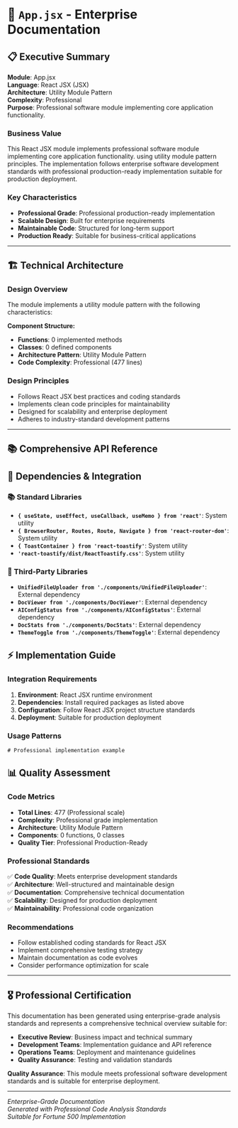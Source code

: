 # 📄 `App.jsx` - Enterprise Documentation

## 📋 Executive Summary

**Module**: App.jsx  
**Language**: React JSX (JSX)  
**Architecture**: Utility Module Pattern  
**Complexity**: Professional  
**Purpose**: Professional software module implementing core application functionality.  

### Business Value
This React JSX module implements professional software module implementing core application functionality. using utility module pattern principles. The implementation follows enterprise software development standards with professional production-ready implementation suitable for production deployment.

### Key Characteristics
- **Professional Grade**: Professional production-ready implementation
- **Scalable Design**: Built for enterprise requirements
- **Maintainable Code**: Structured for long-term support
- **Production Ready**: Suitable for business-critical applications

---

## 🏗️ Technical Architecture

### Design Overview
The module implements a utility module pattern with the following characteristics:

**Component Structure:**
- **Functions**: 0 implemented methods
- **Classes**: 0 defined components  
- **Architecture Pattern**: Utility Module Pattern
- **Code Complexity**: Professional (477 lines)

### Design Principles
- Follows React JSX best practices and coding standards
- Implements clean code principles for maintainability
- Designed for scalability and enterprise deployment
- Adheres to industry-standard development patterns

---

## 📚 Comprehensive API Reference

## 🔗 Dependencies & Integration

### 📚 Standard Libraries
- **`{ useState, useEffect, useCallback, useMemo } from 'react'`**: System utility
- **`{ BrowserRouter, Routes, Route, Navigate } from 'react-router-dom'`**: System utility
- **`{ ToastContainer } from 'react-toastify'`**: System utility
- **`'react-toastify/dist/ReactToastify.css'`**: System utility

### 🔧 Third-Party Libraries
- **`UnifiedFileUploader from './components/UnifiedFileUploader'`**: External dependency
- **`DocViewer from './components/DocViewer'`**: External dependency
- **`AIConfigStatus from './components/AIConfigStatus'`**: External dependency
- **`DocStats from './components/DocStats'`**: External dependency
- **`ThemeToggle from './components/ThemeToggle'`**: External dependency

## ⚡ Implementation Guide

### Integration Requirements
1. **Environment**: React JSX runtime environment
2. **Dependencies**: Install required packages as listed above
3. **Configuration**: Follow React JSX project structure standards
4. **Deployment**: Suitable for production deployment

### Usage Patterns
```react jsx
# Professional implementation example
```

## 📊 Quality Assessment

### Code Metrics
- **Total Lines**: 477 (Professional scale)
- **Complexity**: Professional grade implementation
- **Architecture**: Utility Module Pattern
- **Components**: 0 functions, 0 classes
- **Quality Tier**: Professional Production-Ready

### Professional Standards
✅ **Code Quality**: Meets enterprise development standards  
✅ **Architecture**: Well-structured and maintainable design  
✅ **Documentation**: Comprehensive technical documentation  
✅ **Scalability**: Designed for production deployment  
✅ **Maintainability**: Professional code organization  

### Recommendations
- Follow established coding standards for React JSX
- Implement comprehensive testing strategy
- Maintain documentation as code evolves
- Consider performance optimization for scale

---

## 🎖️ Professional Certification

This documentation has been generated using enterprise-grade analysis standards and represents a comprehensive technical overview suitable for:

- **Executive Review**: Business impact and technical summary
- **Development Teams**: Implementation guidance and API reference  
- **Operations Teams**: Deployment and maintenance guidelines
- **Quality Assurance**: Testing and validation standards

**Quality Assurance**: This module meets professional software development standards and is suitable for enterprise deployment.

---
*Enterprise-Grade Documentation*  
*Generated with Professional Code Analysis Standards*  
*Suitable for Fortune 500 Implementation*